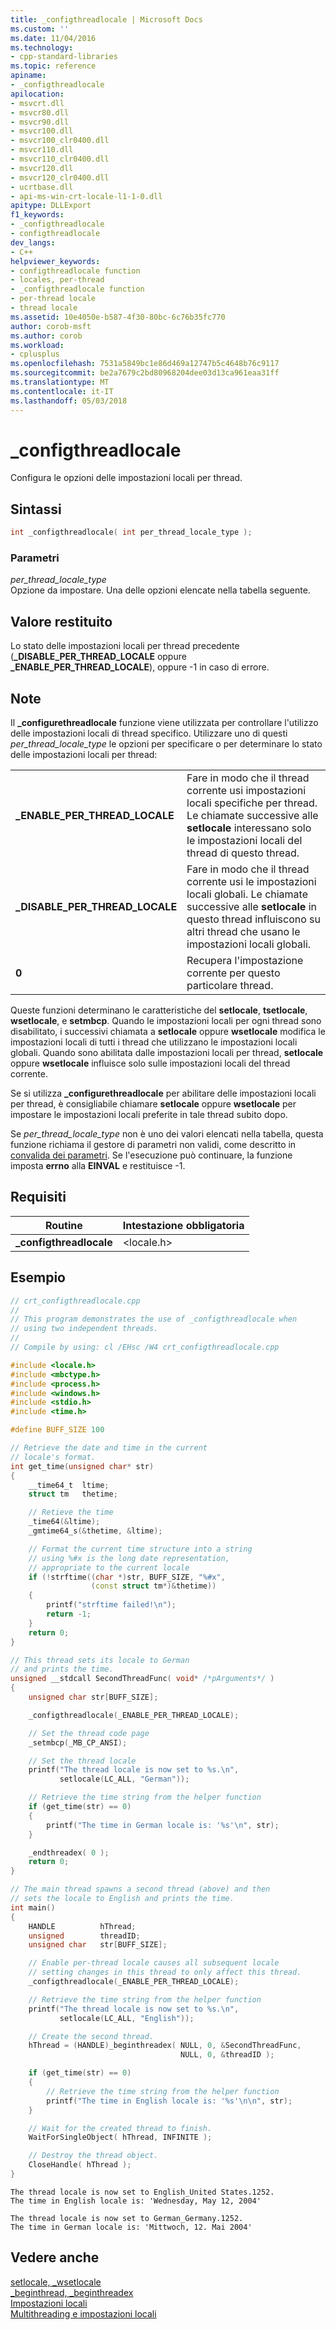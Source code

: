 ```yaml
---
title: _configthreadlocale | Microsoft Docs
ms.custom: ''
ms.date: 11/04/2016
ms.technology:
- cpp-standard-libraries
ms.topic: reference
apiname:
- _configthreadlocale
apilocation:
- msvcrt.dll
- msvcr80.dll
- msvcr90.dll
- msvcr100.dll
- msvcr100_clr0400.dll
- msvcr110.dll
- msvcr110_clr0400.dll
- msvcr120.dll
- msvcr120_clr0400.dll
- ucrtbase.dll
- api-ms-win-crt-locale-l1-1-0.dll
apitype: DLLExport
f1_keywords:
- _configthreadlocale
- configthreadlocale
dev_langs:
- C++
helpviewer_keywords:
- configthreadlocale function
- locales, per-thread
- _configthreadlocale function
- per-thread locale
- thread locale
ms.assetid: 10e4050e-b587-4f30-80bc-6c76b35fc770
author: corob-msft
ms.author: corob
ms.workload:
- cplusplus
ms.openlocfilehash: 7531a5849bc1e86d469a12747b5c4648b76c9117
ms.sourcegitcommit: be2a7679c2bd80968204dee03d13ca961eaa31ff
ms.translationtype: MT
ms.contentlocale: it-IT
ms.lasthandoff: 05/03/2018
---
```

# <a name="configthreadlocale"></a>_configthreadlocale

Configura le opzioni delle impostazioni locali per thread.

## <a name="syntax"></a>Sintassi

```C
int _configthreadlocale( int per_thread_locale_type );
```

### <a name="parameters"></a>Parametri

*per_thread_locale_type*<br/>
Opzione da impostare. Una delle opzioni elencate nella tabella seguente.

## <a name="return-value"></a>Valore restituito

Lo stato delle impostazioni locali per thread precedente (**_DISABLE_PER_THREAD_LOCALE** oppure **_ENABLE_PER_THREAD_LOCALE**), oppure -1 in caso di errore.

## <a name="remarks"></a>Note

Il **_configurethreadlocale** funzione viene utilizzata per controllare l'utilizzo delle impostazioni locali di thread specifico. Utilizzare uno di questi *per_thread_locale_type* le opzioni per specificare o per determinare lo stato delle impostazioni locali per thread:

|||
|-|-|
**_ENABLE_PER_THREAD_LOCALE**|Fare in modo che il thread corrente usi impostazioni locali specifiche per thread. Le chiamate successive alle **setlocale** interessano solo le impostazioni locali del thread di questo thread.
**_DISABLE_PER_THREAD_LOCALE**|Fare in modo che il thread corrente usi le impostazioni locali globali. Le chiamate successive alle **setlocale** in questo thread influiscono su altri thread che usano le impostazioni locali globali.
**0**|Recupera l'impostazione corrente per questo particolare thread.

Queste funzioni determinano le caratteristiche del **setlocale**, **tsetlocale**, **wsetlocale**, e **setmbcp**. Quando le impostazioni locali per ogni thread sono disabilitato, i successivi chiamata a **setlocale** oppure **wsetlocale** modifica le impostazioni locali di tutti i thread che utilizzano le impostazioni locali globali. Quando sono abilitata dalle impostazioni locali per thread, **setlocale** oppure **wsetlocale** influisce solo sulle impostazioni locali del thread corrente.

Se si utilizza **_configurethreadlocale** per abilitare delle impostazioni locali per thread, è consigliabile chiamare **setlocale** oppure **wsetlocale** per impostare le impostazioni locali preferite in tale thread subito dopo.

Se *per_thread_locale_type* non è uno dei valori elencati nella tabella, questa funzione richiama il gestore di parametri non validi, come descritto in [convalida dei parametri](../../c-runtime-library/parameter-validation.md). Se l'esecuzione può continuare, la funzione imposta **errno** alla **EINVAL** e restituisce -1.

## <a name="requirements"></a>Requisiti

|Routine|Intestazione obbligatoria|
|-------------|---------------------|
|**_configthreadlocale**|\<locale.h>|

## <a name="example"></a>Esempio

```cpp
// crt_configthreadlocale.cpp
//
// This program demonstrates the use of _configthreadlocale when
// using two independent threads.
//
// Compile by using: cl /EHsc /W4 crt_configthreadlocale.cpp

#include <locale.h>
#include <mbctype.h>
#include <process.h>
#include <windows.h>
#include <stdio.h>
#include <time.h>

#define BUFF_SIZE 100

// Retrieve the date and time in the current
// locale's format.
int get_time(unsigned char* str)
{
    __time64_t  ltime;
    struct tm   thetime;

    // Retieve the time
    _time64(&ltime);
    _gmtime64_s(&thetime, &ltime);

    // Format the current time structure into a string
    // using %#x is the long date representation,
    // appropriate to the current locale
    if (!strftime((char *)str, BUFF_SIZE, "%#x",
                  (const struct tm*)&thetime))
    {
        printf("strftime failed!\n");
        return -1;
    }
    return 0;
}

// This thread sets its locale to German
// and prints the time.
unsigned __stdcall SecondThreadFunc( void* /*pArguments*/ )
{
    unsigned char str[BUFF_SIZE];

    _configthreadlocale(_ENABLE_PER_THREAD_LOCALE);

    // Set the thread code page
    _setmbcp(_MB_CP_ANSI);

    // Set the thread locale
    printf("The thread locale is now set to %s.\n",
           setlocale(LC_ALL, "German"));

    // Retrieve the time string from the helper function
    if (get_time(str) == 0)
    {
        printf("The time in German locale is: '%s'\n", str);
    }

    _endthreadex( 0 );
    return 0;
}

// The main thread spawns a second thread (above) and then
// sets the locale to English and prints the time.
int main()
{
    HANDLE          hThread;
    unsigned        threadID;
    unsigned char   str[BUFF_SIZE];

    // Enable per-thread locale causes all subsequent locale
    // setting changes in this thread to only affect this thread.
    _configthreadlocale(_ENABLE_PER_THREAD_LOCALE);

    // Retrieve the time string from the helper function
    printf("The thread locale is now set to %s.\n",
           setlocale(LC_ALL, "English"));

    // Create the second thread.
    hThread = (HANDLE)_beginthreadex( NULL, 0, &SecondThreadFunc,
                                      NULL, 0, &threadID );

    if (get_time(str) == 0)
    {
        // Retrieve the time string from the helper function
        printf("The time in English locale is: '%s'\n\n", str);
    }

    // Wait for the created thread to finish.
    WaitForSingleObject( hThread, INFINITE );

    // Destroy the thread object.
    CloseHandle( hThread );
}
```

```Output
The thread locale is now set to English_United States.1252.
The time in English locale is: 'Wednesday, May 12, 2004'

The thread locale is now set to German_Germany.1252.
The time in German locale is: 'Mittwoch, 12. Mai 2004'
```

## <a name="see-also"></a>Vedere anche

[setlocale, _wsetlocale](setlocale-wsetlocale.md)<br/>
[_beginthread, _beginthreadex](beginthread-beginthreadex.md)<br/>
[Impostazioni locali](../../c-runtime-library/locale.md)<br/>
[Multithreading e impostazioni locali](../../parallel/multithreading-and-locales.md)<br/>
